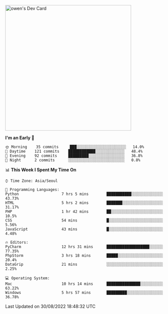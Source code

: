 <a href="https://app.daily.dev/owen_9066"><img src="https://api.daily.dev/devcards/51e5c69f10114f2abe0ae390c27b0828.png?r=hyb" width="400" alt="owen's Dev Card"/></a>

 
 <!--START_SECTION:waka-->
**I'm an Early 🐤** 

```text
🌞 Morning    35 commits     ███░░░░░░░░░░░░░░░░░░░░░░   14.0% 
🌆 Daytime    121 commits    ████████████░░░░░░░░░░░░░   48.4% 
🌃 Evening    92 commits     █████████░░░░░░░░░░░░░░░░   36.8% 
🌙 Night      2 commits      ░░░░░░░░░░░░░░░░░░░░░░░░░   0.8%

```


📊 **This Week I Spent My Time On** 

```text
⌚︎ Time Zone: Asia/Seoul

💬 Programming Languages: 
Python                   7 hrs 5 mins        ███████████░░░░░░░░░░░░░░   43.73% 
HTML                     5 hrs 2 mins        ███████░░░░░░░░░░░░░░░░░░   31.17% 
PHP                      1 hr 42 mins        ██░░░░░░░░░░░░░░░░░░░░░░░   10.5% 
CSS                      54 mins             █░░░░░░░░░░░░░░░░░░░░░░░░   5.56% 
JavaScript               43 mins             █░░░░░░░░░░░░░░░░░░░░░░░░   4.48%

🔥 Editors: 
PyCharm                  12 hrs 31 mins      ███████████████████░░░░░░   77.35% 
PhpStorm                 3 hrs 18 mins       █████░░░░░░░░░░░░░░░░░░░░   20.4% 
DataGrip                 21 mins             ░░░░░░░░░░░░░░░░░░░░░░░░░   2.25%

💻 Operating System: 
Mac                      10 hrs 14 mins      ███████████████░░░░░░░░░░   63.22% 
Windows                  5 hrs 57 mins       █████████░░░░░░░░░░░░░░░░   36.78%

```


 Last Updated on 30/08/2022 18:48:32 UTC
<!--END_SECTION:waka-->
